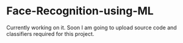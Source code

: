 # Face-Recognition-using-ML
Currently working on it. Soon I am going to upload source code and classifiers required for this project.
